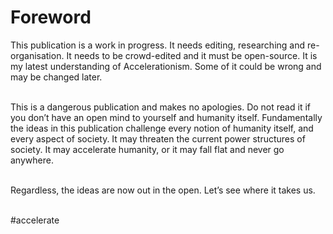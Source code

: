 # Foreword

This publication is a work in progress. It needs editing, researching and re-organisation. It needs to be crowd-edited and it must be open-source. It is my latest understanding of Accelerationism. Some of it could be wrong and may be changed later.&#x20;

\
This is a dangerous publication and makes no apologies. Do not read it if you don’t have an open mind to yourself and humanity itself. Fundamentally the ideas in this publication challenge every notion of humanity itself, and every aspect of society. It may threaten the current power structures of society. It may accelerate humanity, or it may fall flat and never go anywhere.&#x20;

\
Regardless, the ideas are now out in the open. Let’s see where it takes us.&#x20;

\
\#accelerate
